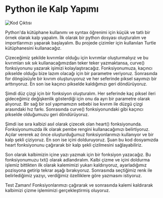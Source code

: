 # Python ile Kalp Yapımı

![Kod Çıktısı](https://user-images.githubusercontent.com/66162975/181529089-85d72621-3c16-42f1-b059-952f68a0ad7d.gif)


Python'da kütüphane kullanımı ve syntax öğrenimi için küçük ve tatlı bir örnek olarak kalp yapalım.
İlk olarak bir python dosyası oluşturalım ve importlarımızı yaparak başlayalım. Bu projede çizimler için kullanılan Turtle kütüphanesini kullanacağız. 

Çizeceğimiz şekilde kıvrımlar olduğu için kıvrımlar oluşturmalıyız ve bu kıvrımları sık sık kullanacağımızdan teker teker yazmaktansa, curve() fonksiyonunu yazarak işimizi kolaylaştıracağız. Fonksiyonumuza, kaçıncı pikselde olduğu bize lazım olacağı için bir parametre veriyoruz. Sonrasında for döngüsüyle bir kıvrım oluşturuyoruz ve her seferinde piksel sayımızı bir arttırıyoruz. En son ise kaçıncı pikselde kaldığımızı geri döndürüyoruz. 
    
Şimdi düz çizgi için bir fonksiyon oluşturalım. Her seferinde kaç piksel ileri gideceğimiz değişkenlik gösterdiği için onu da ayrı bir parametre olarak alıyoruz. Bir sağ bir sol yapmamızın sebebi ise kıvrım ile düzgü çizgi arasındaki hız farkı. Sonrasında curve() fonksiyonundaki gibi kaçıncı pikselde olduğumuzu geri döndürüyoruz. 

Şimdi ise sıra kalbizi asıl olarak çizecek olan heart() fonksiyonunda. Fonksiyonumuzda ilk olarak pembe rengini kullanacağımızı belirtiyoruz. Açılar vererek az önce oluşturduğumuz fonksiyonlarımızı kullanıyor ve bir kalp şekli çiziyoruz. En son ise içini dolduruyoruz. Şuan bu kod dosyamızda heart fonksiyonunu çağırarak bir kalp şekli çizilmesini sağlayabiliriz. 
 
Son olarak kalbimizin içine yazı yazmak için bir fonksiyon yazacağız. Bu fonksiyonumuzu txt() olarak adlandıralım. Kalbi çizme ve içini doldurma işlemiz bittikten ilk olarak kalemimizi yukarı kaldırıyoruz, ayarladığımız pozisyona getirip tekrar aşağı bırakıyoruz. Sonrasında seçtiğimiz renk ile belirlediğimiz yazıyı, verdiğimiz özelliklere göre yazmasını istiyoruz.

Test Zamanı!
Fonksiyonlarımızı çağırarak ve sonrasında kalemi kaldırarak kalbimizi çizme işlemimizi gerçekleştirmiş oluyoruz.
